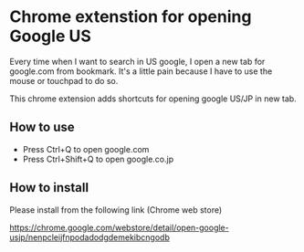 # Chrome extenstion for opening Google US
Every time when I want to search in US google, I open a new tab for google.com from bookmark.
It's a little pain because I have to use the mouse or touchpad to do so.

This chrome extension adds shortcuts for opening google US/JP in new tab.

## How to use
- Press Ctrl+Q to open google.com
- Press Ctrl+Shift+Q to open google.co.jp

## How to install
Please install from the following link (Chrome web store)

https://chrome.google.com/webstore/detail/open-google-usjp/nenpcleijfnpodadodgdemekibcngodb


